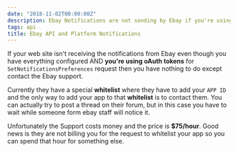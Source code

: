 ```yaml
---
date: "2018-11-02T00:00:00Z"
description: Ebay Notifications are not sending by Ebay if you're using oAuth
tags: api
title: Ebay API and Platform Notifications
---
```


If your web site isn't receiving the notifications from Ebay even though you have everything configured AND **you're using oAuth tokens** for `SetNotificationsPreferences` request then you have nothing to do except contact the Ebay support.

Currently they have a special **whitelist** where they have to add your `APP ID` and the only way to add your app to that **whitelist** is to contact them.
You can actually try to post a thread on their forum, but in this case you have to wait while someone form ebay staff will notice it.

Unfortunately the Support costs money and the price is **$75/hour**. Good news is they are not billing you for the request to whitelist your app so you can spend that hour for something else.
